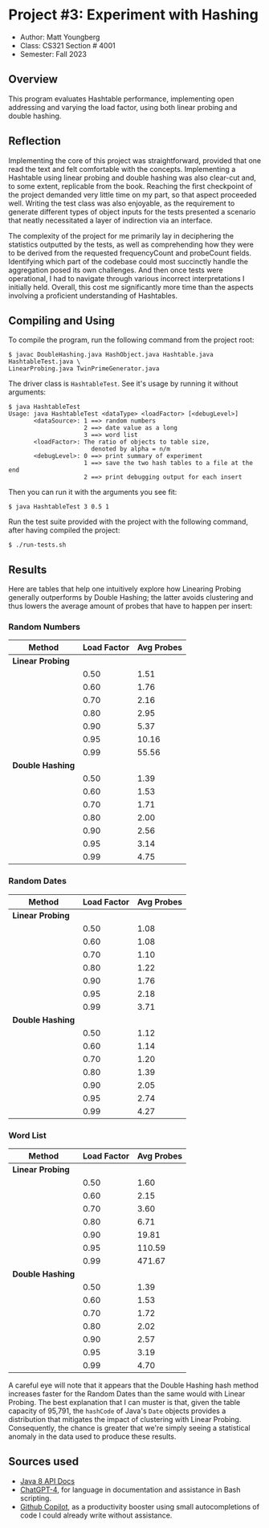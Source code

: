 # Project #3: Experiment with Hashing

* Author: Matt Youngberg
* Class: CS321 Section # 4001
* Semester: Fall 2023

## Overview

This program evaluates Hashtable performance, implementing open addressing and
varying the load factor, using both linear probing and double hashing.

## Reflection

Implementing the core of this project was straightforward, provided that one
read the text and felt comfortable with the concepts. Implementing a Hashtable
using linear probing and double hashing was also clear-cut and, to some extent,
replicable from the book. Reaching the first checkpoint of the project demanded
very little time on my part, so that aspect proceeded well. Writing the test
class was also enjoyable, as the requirement to generate different types of
object inputs for the tests presented a scenario that neatly necessitated a
layer of indirection via an interface.

The complexity of the project for me primarily lay in deciphering the statistics
outputted by the tests, as well as comprehending how they were to be derived
from the requested frequencyCount and probeCount fields. Identifying which part
of the codebase could most succinctly handle the aggregation posed its own
challenges. And then once tests were operational, I had to navigate through
various incorrect interpretations I initially held. Overall, this cost me
significantly more time than the aspects involving a proficient understanding of
Hashtables.

## Compiling and Using

To compile the program, run the following command from the project root:

```
$ javac DoubleHashing.java HashObject.java Hashtable.java HashtableTest.java \
LinearProbing.java TwinPrimeGenerator.java
```

The driver class is `HashtableTest`. See it's usage by running it without 
arguments:

```
$ java HashtableTest 
Usage: java HashtableTest <dataType> <loadFactor> [<debugLevel>]
       <dataSource>: 1 ==> random numbers
                     2 ==> date value as a long
                     3 ==> word list
       <loadFactor>: The ratio of objects to table size, 
                       denoted by alpha = n/m
       <debugLevel>: 0 ==> print summary of experiment
                     1 ==> save the two hash tables to a file at the end
                     2 ==> print debugging output for each insert
```

Then you can run it with the arguments you see fit:

```
$ java HashtableTest 3 0.5 1
```

Run the test suite provided with the project with the following command, after
having compiled the project:

```
$ ./run-tests.sh
```

## Results 

Here are tables that help one intuitively explore how Linearing Probing 
generally outperforms by Double Hashing; the latter avoids clustering and thus
lowers the average amount of probes that have to happen per insert:

### Random Numbers

| Method           | Load Factor | Avg Probes |
|------------------|-------------|------------|
| **Linear Probing**   |             |            |
|                  | 0.50        | 1.51       |
|                  | 0.60        | 1.76       |
|                  | 0.70        | 2.16       |
|                  | 0.80        | 2.95       |
|                  | 0.90        | 5.37       |
|                  | 0.95        | 10.16      |
|                  | 0.99        | 55.56      |
| **Double Hashing**   |             |            |
|                  | 0.50        | 1.39       |
|                  | 0.60        | 1.53       |
|                  | 0.70        | 1.71       |
|                  | 0.80        | 2.00       |
|                  | 0.90        | 2.56       |
|                  | 0.95        | 3.14       |
|                  | 0.99        | 4.75       |

### Random Dates

| Method           | Load Factor | Avg Probes |
|------------------|-------------|------------|
| **Linear Probing**   |             |            |
|                  | 0.50        | 1.08       |
|                  | 0.60        | 1.08       |
|                  | 0.70        | 1.10       |
|                  | 0.80        | 1.22       |
|                  | 0.90        | 1.76       |
|                  | 0.95        | 2.18       |
|                  | 0.99        | 3.71       |
| **Double Hashing**   |             |            |
|                  | 0.50        | 1.12       |
|                  | 0.60        | 1.14       |
|                  | 0.70        | 1.20       |
|                  | 0.80        | 1.39       |
|                  | 0.90        | 2.05       |
|                  | 0.95        | 2.74       |
|                  | 0.99        | 4.27       |

### Word List

| Method           | Load Factor | Avg Probes |
|------------------|-------------|------------|
| **Linear Probing**   |             |            |
|                  | 0.50        | 1.60       |
|                  | 0.60        | 2.15       |
|                  | 0.70        | 3.60       |
|                  | 0.80        | 6.71       |
|                  | 0.90        | 19.81      |
|                  | 0.95        | 110.59     |
|                  | 0.99        | 471.67     |
| **Double Hashing**   |             |            |
|                  | 0.50        | 1.39       |
|                  | 0.60        | 1.53       |
|                  | 0.70        | 1.72       |
|                  | 0.80        | 2.02       |
|                  | 0.90        | 2.57       |
|                  | 0.95        | 3.19       |
|                  | 0.99        | 4.70       |

A careful eye will note that it appears that the Double Hashing hash method 
increases faster for the Random Dates than the same would with Linear Probing.
The best explanation that I can muster is that, given the table capacity
of 95,791, the `hashCode` of Java's `Date` objects provides a distribution that
mitigates the impact of clustering with Linear Probing. Consequently, the chance
is greater that we're simply seeing a statistical anomaly in the data used to
produce these results.

## Sources used

- [Java 8 API Docs](https://docs.oracle.com/javase/8/docs/api/)
- [ChatGPT-4](https://chat.openai.com/), for language in documentation and
assistance in Bash scripting.
- [Github Copilot](https://github.com/features/copilot), as a productivity
booster using small autocompletions of code I could already write without
assistance.
